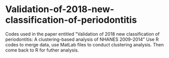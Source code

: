 # Validation-of-2018-new-classification-of-periodontitis
Codes used in the paper entitled "Validation of 2018 new classification of periodontitis: A clustering-based analysis of NHANES 2009-2014"
Use R codes to merge data, use MatLab files to conduct clustering analysis. 
Then come back to R for futher analysis.
